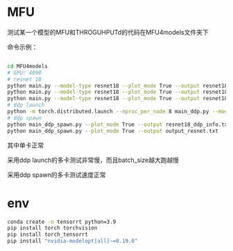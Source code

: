 # MFU

测试某一个模型的MFU和THROGUHPUTd的代码在MFU4models文件夹下

命令示例：
```bash

cd MFU4models
# GPU: 4090
# resnet 18
python main.py --model-type resnet18 --plot_mode True --output resnet18_info.txt --plot_mode True # FP32
python main.py --model-type resnet18 --plot_mode True --output resnet18_fp16_info.txt --plot_mode True --data_type FP16 # FP16
python main.py --model-type resnet18 --plot_mode True --output resnet18_int8_info.txt --plot_mode True --data_type INT8 # INT8
# ddp launch
python -m torch.distributed.launch --nproc_per_node 8 main_ddp.py --model-type resnet18 --plot_mode True --output resnet18_ddp_info.txt --plot_mode True # FP32
# ddp spawn
python main_ddp_spawn.py --plot_mode True --output resnet18_ddp_info.txt --plot_mode True # FP32
python main_ddp_spawn.py --plot_mode True --output output_resnet.txt
```

其中单卡正常

采用ddp launch的多卡测试非常慢，而且batch_size越大跑越慢

采用ddp spawn的多卡测试速度正常


# env 
```bash
conda create -n tensorrt python=3.9
pip install torch torchvision
pip install torch_tensorrt
pip install "nvidia-modelopt[all]~=0.19.0"
```

